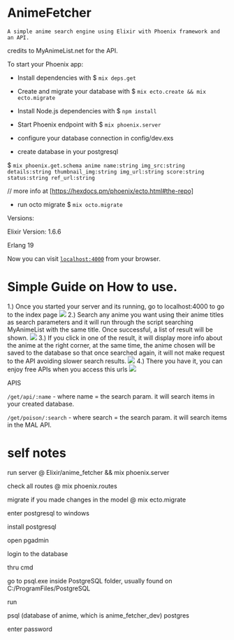 # AnimeFetcher

`A simple anime search engine using Elixir with Phoenix framework and an API.`

credits to MyAnimeList.net for the API.

To start your Phoenix app:
  * Install dependencies with 
  $ `mix deps.get`
  
  * Create and migrate your database with 
  $ `mix ecto.create && mix ecto.migrate`
  
  * Install Node.js dependencies with 
  $ `npm install`
  
  * Start Phoenix endpoint with 
  $ `mix phoenix.server`
  
  * configure your database connection in config/dev.exs
  
  * create database in your postgresql

  $ `mix phoenix.get.schema anime name:string img_src:string details:string thumbnail_img:string img_url:string score:string status:string ref_url:string`

  // more info at [https://hexdocs.pm/phoenix/ecto.html#the-repo]
  * run octo migrate
  $ `mix octo.migrate`

Versions:

Elixir Version: 1.6.6

Erlang 19


Now you can visit [`localhost:4000`](http://localhost:4000) from your browser.



# Simple Guide on How to use.

1.) Once you started your server and its running, go to localhost:4000 to go to the index page
![](https://cdn.discordapp.com/attachments/430564751874064408/470441117083500556/part1.png)
2.) Search any anime you want using their anime titles as search parameters and it will run through the script searching MyAnimeList with the same title. Once successful, a list of result will be shown.
![](https://cdn.discordapp.com/attachments/430564751874064408/470441171412451339/part2.png)
3.) If you click in one of the result, it will display more info about the anime at the right corner, at the same time, the anime chosen will be saved to the database so that once searched again, it will not make request to the API avoiding slower search results.
![](https://cdn.discordapp.com/attachments/430564751874064408/470441209073238017/part3.png)
4.) There you have it, you can enjoy free APIs when you access this urls
![](https://cdn.discordapp.com/attachments/430564751874064408/470441205436645387/part4.png)

APIS

`/get/api/:name` - where name = the search param. it will search items in your created database.

`/get/poison/:search` - where search = the search param. it will search items in the MAL API.


# self notes 
run server @ Elixir/anime_fetcher && mix phoenix.server

check all routes @ mix phoenix.routes

migrate if you made changes in the model @ mix ecto.migrate


enter postgresql to windows

install postgresql

open pgadmin

login to the database


thru cmd

go to psql.exe inside PostgreSQL folder, usually found on C:/ProgramFiles/PostgreSQL

run

psql (database of anime, which is anime_fetcher_dev) postgres

enter password
